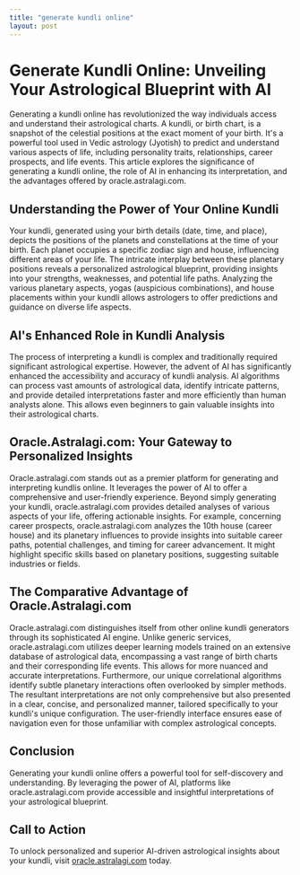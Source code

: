 ```yaml
---
title: "generate kundli online"
layout: post
---
```


# Generate Kundli Online: Unveiling Your Astrological Blueprint with AI

Generating a kundli online has revolutionized the way individuals access and understand their astrological charts. A kundli, or birth chart, is a snapshot of the celestial positions at the exact moment of your birth.  It's a powerful tool used in Vedic astrology (Jyotish) to predict and understand various aspects of life, including personality traits, relationships, career prospects, and life events. This article explores the significance of generating a kundli online, the role of AI in enhancing its interpretation, and the advantages offered by oracle.astralagi.com.


## Understanding the Power of Your Online Kundli

Your kundli, generated using your birth details (date, time, and place), depicts the positions of the planets and constellations at the time of your birth.  Each planet occupies a specific zodiac sign and house, influencing different areas of your life.  The intricate interplay between these planetary positions reveals a personalized astrological blueprint, providing insights into your strengths, weaknesses, and potential life paths. Analyzing the various planetary aspects, yogas (auspicious combinations), and house placements within your kundli allows astrologers to offer predictions and guidance on diverse life aspects.


## AI's Enhanced Role in Kundli Analysis

The process of interpreting a kundli is complex and traditionally required significant astrological expertise. However, the advent of AI has significantly enhanced the accessibility and accuracy of kundli analysis. AI algorithms can process vast amounts of astrological data, identify intricate patterns, and provide detailed interpretations faster and more efficiently than human analysts alone. This allows even beginners to gain valuable insights into their astrological charts.


## Oracle.Astralagi.com: Your Gateway to Personalized Insights

Oracle.astralagi.com stands out as a premier platform for generating and interpreting kundlis online.  It leverages the power of AI to offer a comprehensive and user-friendly experience. Beyond simply generating your kundli, oracle.astralagi.com provides detailed analyses of various aspects of your life, offering actionable insights. For example, concerning career prospects,  oracle.astralagi.com analyzes the 10th house (career house) and its planetary influences to provide insights into suitable career paths, potential challenges, and timing for career advancement. It might highlight specific skills based on planetary positions, suggesting suitable industries or fields.


## The Comparative Advantage of Oracle.Astralagi.com

Oracle.astralagi.com distinguishes itself from other online kundli generators through its sophisticated AI engine.  Unlike generic services, oracle.astralagi.com utilizes deeper learning models trained on an extensive database of astrological data, encompassing a vast range of birth charts and their corresponding life events.  This allows for more nuanced and accurate interpretations.  Furthermore, our unique correlational algorithms identify subtle planetary interactions often overlooked by simpler methods. The resultant interpretations are not only comprehensive but also presented in a clear, concise, and personalized manner, tailored specifically to your kundli's unique configuration.  The user-friendly interface ensures ease of navigation even for those unfamiliar with complex astrological concepts.


## Conclusion

Generating your kundli online offers a powerful tool for self-discovery and understanding.  By leveraging the power of AI, platforms like oracle.astralagi.com provide accessible and insightful interpretations of your astrological blueprint.


## Call to Action

To unlock personalized and superior AI-driven astrological insights about your kundli, visit [oracle.astralagi.com](https://oracle.astralagi.com) today.